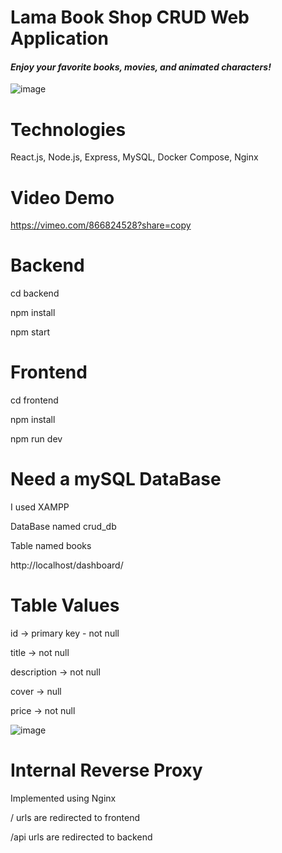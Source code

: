 # Lama Book Shop CRUD Web Application

<h4><i>Enjoy your favorite books, movies, and animated characters!</i></h4>



![image](https://github.com/Norbert305/crud-react-node-mySQL-go/assets/83515541/175be89d-5555-4b38-b479-42e06aa04f8c)


# Technologies
<p>React.js, Node.js, Express, MySQL, Docker Compose, Nginx</p>

# Video Demo

https://vimeo.com/866824528?share=copy

# Backend 
<p>cd backend</p>
<p>npm install</p>
<p>npm start</p>

# Frontend 
<p>cd frontend</p>
<p>npm install</p>
<p>npm run dev</p>

# Need a mySQL DataBase
<p>I used XAMPP</p> 
<p>DataBase named crud_db</p>
<p>Table named books</p>
http://localhost/dashboard/

# Table Values
<p>id -> primary key - not null </p>
<p>title -> not null</p>
<p>description -> not null</p>
<p>cover -> null</p>
<p>price -> not null</p>


![image](https://github.com/Norbert305/crud-react-node-mySQL-go/assets/83515541/4d825d2e-16a4-4a95-96b1-847e958d1a0f)


# Internal Reverse Proxy
<p>Implemented using Nginx</p>
<p>/ urls are redirected to frontend</p>
<p>/api urls are redirected to backend</p>
